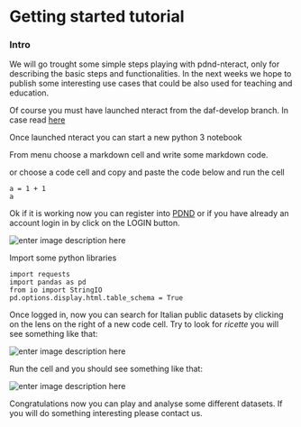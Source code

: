 
# Getting started tutorial

  
### Intro
We will go trought some simple steps playing with pdnd-nteract, only for describing the basic steps and functionalities. In the next weeks we hope to publish some interesting use cases that could be also used for teaching and education.

  

Of course you must have launched nteract from the daf-develop branch. In case read [here](https://github.com/teamdigitale/nteract/blob/daf-develop/pdnd-nteract.md)

  

Once launched nteract you can start a new python 3 notebook

From menu choose a markdown cell and write some markdown code.

  or choose a code cell and copy and paste the code below and run the cell
  ```
  a = 1 + 1
  a
  ```


Ok if it is working now you can register into [PDND](https://dataportal.daf.teamdigitale.it/#/register) or if you have already an account login in by click on the LOGIN button. 

![enter image description here](https://raw.githubusercontent.com/teamdigitale/nteract/daf-develop/pdnd-tutorials/img/login.png)

Import some python libraries
```
import requests
import pandas as pd
from io import StringIO
pd.options.display.html.table_schema = True
```

Once logged in, now you can search for Italian public datasets by clicking on the lens on the right of a new code cell. Try to look for *ricette* you will see something like that:

![enter image description here](https://raw.githubusercontent.com/teamdigitale/nteract/daf-develop/pdnd-tutorials/img/search.png)

Run the cell and you should see something like that:

![enter image description here](https://raw.githubusercontent.com/teamdigitale/nteract/daf-develop/pdnd-tutorials/img/results.png)

Congratulations now you can play and analyse some different datasets. If you will do something interesting please contact us.